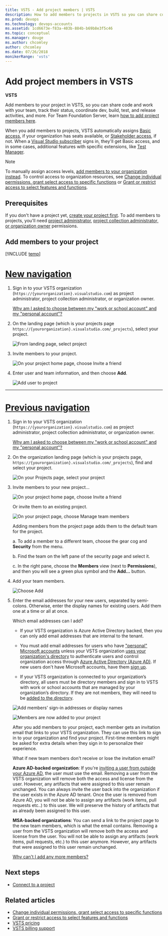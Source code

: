 ```yaml
---
title: VSTS - Add project members | VSTS
description: How to add members to projects in VSTS so you can share code, work with your team, track status, coordinate dev, build, test, and release activities
ms.prod: devops
ms.technology: devops-accounts
ms.assetid: 1cd6673e-f83a-403b-884b-b69b8e3f5c46
ms.topic: conceptual
ms.manager: douge
ms.author: chcomley
author: chcomley
ms.date: 07/26/2018
monikerRange: 'vsts'
---
```

# Add project members in VSTS

**VSTS**

Add members to your project in VSTS, 
so you can share code and work with your team, track their status,
coordinate dev, build, test, and release activities, and more.
For Team Foundation Server, learn [how to add project members here](../../organizations/security/add-users-team-project.md).

When you add members to projects,
VSTS automatically assigns
[Basic access](https://visualstudio.microsoft.com/team-services/compare-features/),
if your organization has seats available, 
or [Stakeholder access](https://visualstudio.microsoft.com/team-services/compare-features/),
if not. When a [Visual Studio subscriber](https://visualstudio.microsoft.com/products/subscriber-benefits-vs)
signs in, they'll get Basic access, and in some cases, additional features with specific extensions,
like [Test Manager](https://marketplace.visualstudio.com/items?itemName=ms.vss-testmanager-web).

> [!NOTE]
> To manually assign access levels,
> [add members to your organization instead](add-organization-users-from-user-hub.md).
> To control access to organization resources, see [Change individual permissions, grant select access to specific functions](../../organizations/security/change-individual-permissions.md) or [Grant or restrict access to select features and functions](../../organizations/security/restrict-access.md).

## Prerequisites

If you don't have a project yet,
[create your project first](../projects/connect-to-projects.md).
To add members to projects, you'll need
[project administrator](../security/set-project-collection-level-permissions.md),
[project collection administrator, or organization owner](faq-add-team-members.md#find-pca-owner) permissions.

## Add members to your project

[!INCLUDE [temp](../../_shared/new-navigation.md)]  

# [New navigation](#tab/new-nav)

1. Sign in to your VSTS organization (```https://{yourorganization}.visualstudio.com```) as project administrator, project collection administrator, or organization owner.

   [Why am I asked to choose between my "work or school account" and my "personal account"?](faq-add-team-members.md#ChooseOrgAcctMSAcct)

2. On the landing page (which is your projects page ```https://{yourorganization}.visualstudio.com/_projects```), select your  project.

   ![From landing page, select project](_img/_shared/select-project.png)

3. Invite members to your project.

   ![On your project home page, choose Invite a friend](_img/add-team-members/add-member-to-project.png)

4. Enter user and team information, and then choose **Add**. 

    ![Add user to project](_img/add-team-members/add-user-to-project.png)

---

# [Previous navigation](#tab/previous-nav)

1. Sign in to your VSTS organization (```https://{yourorganization}.visualstudio.com```) as project administrator, project collection administrator, or organization owner.

   [Why am I asked to choose between my "work or school account" and my "personal account"?](faq-add-team-members.md#ChooseOrgAcctMSAcct)

2. On the organization landing page (which is your projects page, ```https://{yourorganization}.visualstudio.com/_projects```), find and select your project.

   ![On your Projects page, select your project](_img/add-team-members/select-team-project-updated-ui.png)

3. Invite members to your new project...

    ![On your project home page, choose Invite a friend](_img/add-team-members/invite-team.png)

   Or invite them to an existing project.

   ![On your project page, choose Manage team members](_img/add-team-members/invite-team-existing.png)

    Adding members from the project page adds them to the default team for the project.

    a. To add a member to a different team, choose the gear cog and **Security** from the menu.

    b. Find the team on the left pane of the security page and select it.

    c. In the right pane, choose the **Members** view (next to **Permissions**), and then you will see a green plus symbol and the **Add...** button.

4. Add your team members.

   ![Choose Add](_img/add-team-members/add-user.png)

5. Enter the email addresses for your new users, separated by semi-colons. Otherwise, enter the display names for existing users. Add them one at a time or all at once.

	Which email addresses can I add?
	 * If your VSTS organization is Azure Active Directory backed, then you can only add email addresses that are
	 internal to the tenant.
	
	 * You must add email addresses for users who have ["personal" Microsoft accounts](https://www.microsoft.com/account) 
	unless your VSTS organization [uses your organization's directory](faq-add-team-members.md#ConnectedDirectory) 
	to authenticate users and control organization access through 
	[Azure Active Directory (Azure AD)](https://azure.microsoft.com/en-us/documentation/articles/active-directory-whatis/). 
	If new users don't have Microsoft accounts, have them [sign up](https://signup.live.com/).

    * If your VSTS organization is connected to your organization’s directory, all users must be directory members and sign in to VSTS with work or school accounts that are managed by your organization’s directory. If they are not members, they will need to be [added to the directory](https://docs.microsoft.com/en-us/vsts/organizations/accounts/add-external-user?view=vsts).

	![Add members' sign-in addresses or display names](_img/add-team-members/add-user2.png)

	![Members are now added to your project](_img/add-team-members/team-project-members.png) 	

	After you add members to your project, 
	each member gets an invitation email that 
	links to your VSTS organization. 
	They can use this link to sign in to your organization 
	and find your project.
	First-time members might be asked for extra details 
	when they sign in to personalize their experience.

    What if new team members don't receive or lose the invitation email?

    **Azure AD-backed organization**: If you're [inviting a user from outside your Azure AD](https://docs.microsoft.com/en-us/azure/active-directory/active-directory-b2b-what-is-azure-ad-b2b), the user must use the email. Removing a user from the VSTS organization will remove both the access and license from the user. However, any artifacts that were assigned to this user remain unchanged. You can always invite the user back into the organization if the user exists in the Azure AD tenant. Once the user is removed from Azure AD, you will not be able to assign any artifacts (work items, pull requests etc..) to this user. We will preserve the history of artifacts that as already been assigned to this user.

    **MSA-backed organizations**: You can send a link to the project page to the new team members, which is what the email contains. Removing a user from the VSTS organization will remove both the access and license from the user. You will not be able to assign any artifacts (work items, pull requests, etc.) to this user anymore. However, any artifacts that were assigned to this user remain unchanged.

	[Why can't I add any more members?](faq-add-team-members.md#cant-add-users)

## Next steps

* [Connect to a project](../projects/connect-to-projects.md)

## Related articles

* [Change individual permissions, grant select access to specific functions](../../organizations/security/change-individual-permissions.md)
* [Grant or restrict access to select features and functions](../../organizations/security/restrict-access.md)
* [VSTS pricing](https://azure.microsoft.com/pricing/details/visual-studio-team-services/)
* [VSTS billing support](https://visualstudio.microsoft.com/team-services/support/)